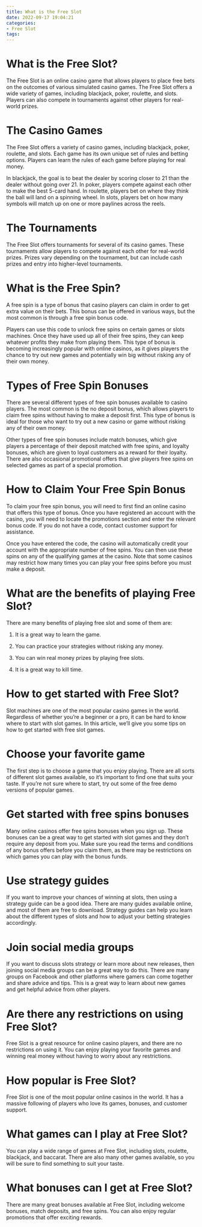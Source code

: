 ```yaml
---
title: What is the Free Slot 
date: 2022-09-17 19:04:21
categories:
- Free Slot
tags:
---
```



#  What is the Free Slot? 

The Free Slot is an online casino game that allows players to place free bets on the outcomes of various simulated casino games. The Free Slot offers a wide variety of games, including blackjack, poker, roulette, and slots. Players can also compete in tournaments against other players for real-world prizes.

# The Casino Games 

The Free Slot offers a variety of casino games, including blackjack, poker, roulette, and slots. Each game has its own unique set of rules and betting options. Players can learn the rules of each game before playing for real money.

In blackjack, the goal is to beat the dealer by scoring closer to 21 than the dealer without going over 21. In poker, players compete against each other to make the best 5-card hand. In roulette, players bet on where they think the ball will land on a spinning wheel. In slots, players bet on how many symbols will match up on one or more paylines across the reels.

# The Tournaments 

The Free Slot offers tournaments for several of its casino games. These tournaments allow players to compete against each other for real-world prizes. Prizes vary depending on the tournament, but can include cash prizes and entry into higher-level tournaments.

#  What is the Free Spin? 

A free spin is a type of bonus that casino players can claim in order to get extra value on their bets. This bonus can be offered in various ways, but the most common is through a free spin bonus code.

Players can use this code to unlock free spins on certain games or slots machines. Once they have used up all of their free spins, they can keep whatever profits they make from playing them. This type of bonus is becoming increasingly popular with online casinos, as it gives players the chance to try out new games and potentially win big without risking any of their own money.

# Types of Free Spin Bonuses 

There are several different types of free spin bonuses available to casino players. The most common is the no deposit bonus, which allows players to claim free spins without having to make a deposit first. This type of bonus is ideal for those who want to try out a new casino or game without risking any of their own money.

Other types of free spin bonuses include match bonuses, which give players a percentage of their deposit matched with free spins, and loyalty bonuses, which are given to loyal customers as a reward for their loyalty. There are also occasional promotional offers that give players free spins on selected games as part of a special promotion.

# How to Claim Your Free Spin Bonus 

To claim your free spin bonus, you will need to first find an online casino that offers this type of bonus. Once you have registered an account with the casino, you will need to locate the promotions section and enter the relevant bonus code. If you do not have a code, contact customer support for assistance.

Once you have entered the code, the casino will automatically credit your account with the appropriate number of free spins. You can then use these spins on any of the qualifying games at the casino. Note that some casinos may restrict how many times you can play your free spins before you must make a deposit.

#  What are the benefits of playing Free Slot?

There are many benefits of playing free slot and some of them are:

1. It is a great way to learn the game.

2. You can practice your strategies without risking any money.

3. You can win real money prizes by playing free slots.

4. It is a great way to kill time.

#  How to get started with Free Slot?

Slot machines are one of the most popular casino games in the world. Regardless of whether you’re a beginner or a pro, it can be hard to know where to start with slot games. In this article, we’ll give you some tips on how to get started with free slot games.

# Choose your favorite game

The first step is to choose a game that you enjoy playing. There are all sorts of different slot games available, so it’s important to find one that suits your taste. If you’re not sure where to start, try out some of the free demo versions of popular games.

# Get started with free spins bonuses

Many online casinos offer free spins bonuses when you sign up. These bonuses can be a great way to get started with slot games and they don’t require any deposit from you. Make sure you read the terms and conditions of any bonus offers before you claim them, as there may be restrictions on which games you can play with the bonus funds.

# Use strategy guides

If you want to improve your chances of winning at slots, then using a strategy guide can be a good idea. There are many guides available online, and most of them are free to download. Strategy guides can help you learn about the different types of slots and how to adjust your betting strategies accordingly.

# Join social media groups

If you want to discuss slots strategy or learn more about new releases, then joining social media groups can be a great way to do this. There are many groups on Facebook and other platforms where gamers can come together and share advice and tips. This is a great way to learn about new games and get helpful advice from other players.

#  Are there any restrictions on using Free Slot?

Free Slot is a great resource for online casino players, and there are no restrictions on using it. You can enjoy playing your favorite games and winning real money without having to worry about any restrictions.

# How popular is Free Slot?

Free Slot is one of the most popular online casinos in the world. It has a massive following of players who love its games, bonuses, and customer support.

# What games can I play at Free Slot?

You can play a wide range of games at Free Slot, including slots, roulette, blackjack, and baccarat. There are also many other games available, so you will be sure to find something to suit your taste.

# What bonuses can I get at Free Slot?

There are many great bonuses available at Free Slot, including welcome bonuses, match deposits, and free spins. You can also enjoy regular promotions that offer exciting rewards.